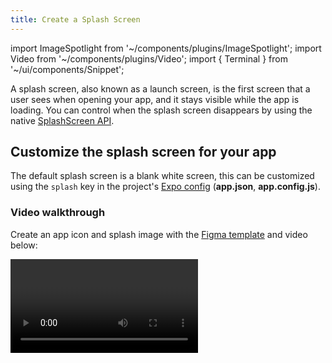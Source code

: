 ```yaml
---
title: Create a Splash Screen
---
```


import ImageSpotlight from '~/components/plugins/ImageSpotlight';
import Video from '~/components/plugins/Video';
import { Terminal } from '~/ui/components/Snippet';

A splash screen, also known as a launch screen, is the first screen that a user sees when opening your app, and it stays visible while the app is loading. You can control when the splash screen disappears by using the native [SplashScreen API](/versions/latest/sdk/splash-screen).

## Customize the splash screen for your app

The default splash screen is a blank white screen, this can be customized using the `splash` key in the project's [Expo config][expo-config] (**app.json**, **app.config.js**).

### Video walkthrough

Create an app icon and splash image with the [Figma template](https://www.figma.com/community/file/1155362909441341285) and video below:

<Video url="https://youtu.be/QSNkU7v0MPc" />

### Make a splash image

The [iOS Human Interface Guidelines](https://developer.apple.com/design/human-interface-guidelines/foundations/layout#specifications) list the devices screen sizes. I'll go with `1242` pixels wide (width of the widest iPhone at the moment of writing) and `2436` pixels tall (height of the tallest iPhone at the moment of writing). Expo will resize the image for you depending on the size of the device, and we can specify the strategy used to resize the image with `splash.resizeMode`.

Android screen sizes vary greatly with the massive variety of devices on the market. One strategy to deal with this is to look at the most common resolutions and design around that - [you can see a list of devices and their resolutions here](https://material.io/resources/devices/). Given that we can resize and crop our splash image automatically, it looks like we can stick with our dimensions, as long as we don't depend on the splash image fitting the screen exactly. This is convenient because we can use one splash image for both iOS and Android - less for you to read in this guide and less work for you to do.

You can work off of [this Sketch template](https://github.com/expo/files/blob/b264c7f7bf2cacfbdb45640063988ab61dfbbe23/splash-template.sketch?raw=true) if you like. I did, and I changed the background color to a faint yellow and put a Noodle emoji in the middle. It's worth noting that the splash image supports transparency, although we didn't use it here.

<ImageSpotlight alt="Splash screen example" src="/static/images/splash-example.png" />

Export the image as a PNG and put it in your project directory. I'll assume it's in the **assets** directory and named **splash.png**.

### `splash.image`

Open the [Expo config][expo-config] (**app.json**, **app.config.js**) and add the following:

```diff
{
  "expo": {
+    "splash": {
+      "image": "./assets/splash.png"
+    }
  }
}
```

Now re-open the [Expo Go][expo-go] app and launch your project, you should see your new splash screen. There may be a delay before it shows up in [Expo Go][expo-go], this won't happen in custom builds, see: ["Differences between environments" below](#differences-between-environments).

> **Note**: It's required to close and re-open the [Expo Go][expo-go] app on iOS in order to see changes to the splash screen in the [Expo config][expo-config]. This is a known issue that we are working to resolve. On Android, you need to press the refresh button from the notification drawer.

### `splash.backgroundColor`

If you set a background color other than white for your splash image, you may see white border around it. This is due to the `splash.resizeMode` property and the default background color, which is `#ffffff` (white). Let's resolve this by setting the `splash.backgroundColor` to be the same as our splash image background color.

```diff
{
  "expo": {
    "splash": {
      "image": "./assets/splash.png",
+      "backgroundColor": "#FEF9B0"
    }
  }
}
```

<ImageSpotlight alt="Splash screen with background color" src="/static/images/backgroundColor-noodles.png" />

### `splash.resizeMode`

Any splash image that you provide will be resized to maintain its aspect ratio and to fit the resolution of the user's device. There are two strategies that can be used for resizing: `contain` (default) and `cover`. In both cases, the splash image is within the splash screen. These work the same as the React Native `Image` component's [`resizeMode`](https://reactnative.dev/docs/image/#resizemode), as demonstrated in the following diagram.

<ImageSpotlight alt="Splash screen resize mode" src="/static/images/resizeMode.png" />

Applying this to our noodles example, let's remove the `backgroundColor` and try it out:

```diff
{
  "expo": {
    "splash": {
      "image": "./assets/splash.png",
+      "resizeMode": "cover"
    }
  }
}
```

<ImageSpotlight alt="Splash screen resize mode with logo" src="/static/images/resizeMode-noodles.png" />

Notice that in the last example, we stretched the image to fill the entire width, while maintaining the aspect ratio, and so the noodles emoji ended up being larger than it was when `resizeMode` was set to `contain`. If you are still unclear about the difference between contain and cover, [this blog post describes precisely what they mean](http://blog.vjeux.com/2013/image/css-container-and-cover.html).

### Customizing the configuration for iOS and Android

Any of the splash options can be configured on a per-platform basis by nesting the configuration under the `android` or `ios` keys within **app.json** (the same as how you would customize an icon for either platform). In addition to this, certain configuration options are only available on iOS or Android.

- On iOS, you can set [ios.splash.tabletImage](../workflow/configuration.md#tabletimage) if you would like to have a different splash image on iPads.
- On Android, you can set splash images for [different device DPIs](../workflow/configuration.md#android), from `mdpi` to `xxxhdpi`.

### Using `SplashScreen` when caching assets

We recommend displaying a `SplashScreen` when [pre-loading and caching assets](/guides/preloading-and-caching-assets/#pre-loading-and-caching-assets) or fetching any data from `AsyncStorage` to set the app up using [`expo-splash-screen`](/versions/latest/sdk/splash-screen) package. You can also use this package to control the moment of splash screen visibility changes.

### Differences between environments - iOS

Your app can be opened from the [Expo Go][expo-go] app or in a standalone app, and it can be either published or in development. There are slight differences in the splash screen behavior between these environments.

<ImageSpotlight alt="iOS splash screen bechaviour" src="https://media.giphy.com/media/l378l98EI0VQdwRzy/giphy.gif" />

- **On the left**, we are in the [Expo Go][expo-go] app and loading an app that is currently in development. Notice that on the bottom of the splash screen you see an information bar that shows information relevant to preparing the JavaScript and downloading it to the device. We see an orange screen before the splash image appears, because the background color is set immediately but the image needs to be downloaded.
- **In the middle**, we are in the [Expo Go][expo-go] app and we are loading a published app. Notice that again the splash image does not appear immediately.
- **On the right**, we are in a standalone app. Notice that the splash image appears immediately.

### Splash screen API limitations on Android

Splash screen behaves in most cases exactly the same as in iOS case.

There is a slight difference when it comes down to **standalone Android applications**.
In this scenario extra attention should be paid to [`android.splash` section](../workflow/configuration.md#android) configuration inside [**app.json**](../workflow/configuration.md#android).

Depending on the `resizeMode` you will get the following behavior:

- **contain** - on Android, the splash screen API is unable to stretch/scale the splash image (see the **native** mode). As a result, the `contain` mode will initially display only the background color, and when the initial view hierarchy is mounted then `splash.image` will be displayed.
- **cover** - this mode has the limitations as **contain** for the same reasons.
- **native** - in this mode your app will be leveraging Android's ability to present a static bitmap while the application is starting up. Android (unlike iOS) does not support stretching the provided image, so the application will present the given image centered on the screen. By default `splash.image` would be used as the `xxxdpi` resource. It's up to you to provide graphics that meet your expectations and fit the screen dimension. To achieve this, use different resolutions for [different device DPIs](../workflow/configuration.md#android), from `mdpi` to `xxxhdpi`.

### Bare workflow apps

If your app does not use [Expo Prebuild](/workflow/prebuild) (formerly the _managed workflow_) to generate the native `ios` and `android` directories, then changes in the [Expo config][expo-config] will have no effect. To setup and customize your splash screen manually, refer to [this guide](https://github.com/expo/expo/tree/main/packages/expo-splash-screen#-installation-in-bare-react-native-projects).

### iOS Caching

In custom iOS builds, launch screens can sometimes remain cached between builds, making it harder to test new images. Apple recommends clearing the _derived data_ folder before rebuilding, this can be done with [Expo CLI][expo-cli] by running:

<Terminal cmd={['$ npx expo run:ios --no-build-cache']} />

Refer to Apple's guide for more on [testing launch screens](https://developer.apple.com/documentation/technotes/tn3118-debugging-your-apps-launch-screen).

[expo-go]: https://expo.dev/expo-go
[expo-cli]: /workflow/expo-cli
[expo-config]: /workflow/configuration
